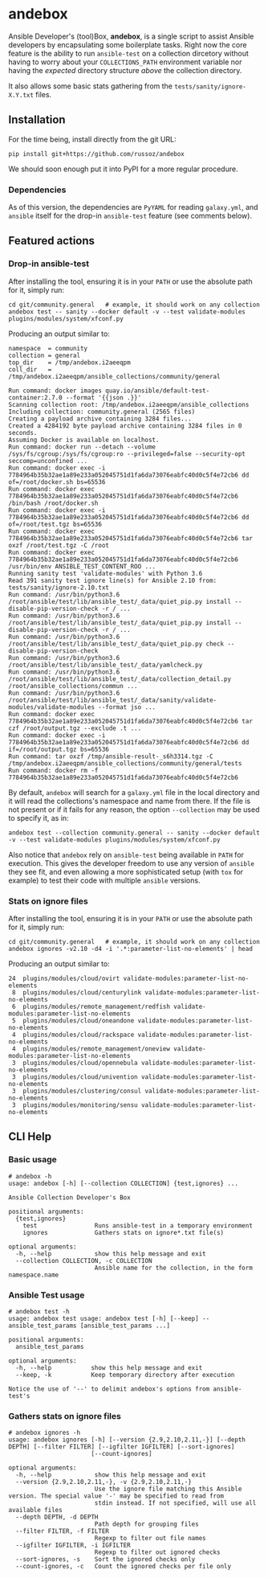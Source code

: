 andebox
=======

Ansible Developer's (tool)Box, **andebox**, is a single script to assist Ansible developers
by encapsulating some boilerplate tasks. Right now the core feature is the ability to run
`ansible-test` on a collection dircetory without having to worry about your `COLLECTIONS_PATH`
environment variable nor having the _expected_ directory structure _above_ the collection 
directory.

It also allows some basic stats gathering from the `tests/sanity/ignore-X.Y.txt` files.

## Installation

For the time being, install directly from the git URL:

    pip install git+https://github.com/russoz/andebox

We should soon enough put it into PyPI for a more regular procedure.

### Dependencies

As of this version, the dependencies are `PyYAML` for reading `galaxy.yml`, and `ansible` itself for 
the drop-in `ansible-test` feature (see comments below).

## Featured actions

### Drop-in ansible-test

After installing the tool, ensuring it is in your `PATH` or use the absolute path for it, simply run:

    cd git/community.general   # example, it should work on any collection
    andebox test -- sanity --docker default -v --test validate-modules plugins/modules/system/xfconf.py

Producing an output similar to:

    namespace  = community
    collection = general
    top_dir    = /tmp/andebox.i2aeeqpm
    coll_dir   = /tmp/andebox.i2aeeqpm/ansible_collections/community/general
    
    Run command: docker images quay.io/ansible/default-test-container:2.7.0 --format '{{json .}}'
    Scanning collection root: /tmp/andebox.i2aeeqpm/ansible_collections
    Including collection: community.general (2565 files)
    Creating a payload archive containing 3284 files...
    Created a 4284192 byte payload archive containing 3284 files in 0 seconds.
    Assuming Docker is available on localhost.
    Run command: docker run --detach --volume /sys/fs/cgroup:/sys/fs/cgroup:ro --privileged=false --security-opt seccomp=unconfined ...
    Run command: docker exec -i 7784964b35b32ae1a89e233a052045751d1fa6da73076eabfc40d0c5f4e72cb6 dd of=/root/docker.sh bs=65536
    Run command: docker exec 7784964b35b32ae1a89e233a052045751d1fa6da73076eabfc40d0c5f4e72cb6 /bin/bash /root/docker.sh
    Run command: docker exec -i 7784964b35b32ae1a89e233a052045751d1fa6da73076eabfc40d0c5f4e72cb6 dd of=/root/test.tgz bs=65536
    Run command: docker exec 7784964b35b32ae1a89e233a052045751d1fa6da73076eabfc40d0c5f4e72cb6 tar oxzf /root/test.tgz -C /root
    Run command: docker exec 7784964b35b32ae1a89e233a052045751d1fa6da73076eabfc40d0c5f4e72cb6 /usr/bin/env ANSIBLE_TEST_CONTENT_ROO ...
    Running sanity test 'validate-modules' with Python 3.6
    Read 391 sanity test ignore line(s) for Ansible 2.10 from: tests/sanity/ignore-2.10.txt
    Run command: /usr/bin/python3.6 /root/ansible/test/lib/ansible_test/_data/quiet_pip.py install --disable-pip-version-check -r / ...
    Run command: /usr/bin/python3.6 /root/ansible/test/lib/ansible_test/_data/quiet_pip.py install --disable-pip-version-check -r / ...
    Run command: /usr/bin/python3.6 /root/ansible/test/lib/ansible_test/_data/quiet_pip.py check --disable-pip-version-check
    Run command: /usr/bin/python3.6 /root/ansible/test/lib/ansible_test/_data/yamlcheck.py
    Run command: /usr/bin/python3.6 /root/ansible/test/lib/ansible_test/_data/collection_detail.py /root/ansible_collections/commun ...
    Run command: /usr/bin/python3.6 /root/ansible/test/lib/ansible_test/_data/sanity/validate-modules/validate-modules --format jso ...
    Run command: docker exec 7784964b35b32ae1a89e233a052045751d1fa6da73076eabfc40d0c5f4e72cb6 tar czf /root/output.tgz --exclude .t ...
    Run command: docker exec -i 7784964b35b32ae1a89e233a052045751d1fa6da73076eabfc40d0c5f4e72cb6 dd if=/root/output.tgz bs=65536
    Run command: tar oxzf /tmp/ansible-result-_s6h3314.tgz -C /tmp/andebox.i2aeeqpm/ansible_collections/community/general/tests
    Run command: docker rm -f 7784964b35b32ae1a89e233a052045751d1fa6da73076eabfc40d0c5f4e72cb6

By default, `andebox` will search for a `galaxy.yml` file in the local directory and it will read the collections's
namespace and name from there. If the file is not present or if it fails for any reason, the option `--collection` may
be used to specify it, as in:

    andebox test --collection community.general -- sanity --docker default -v --test validate-modules plugins/modules/system/xfconf.py

Also notice that `andebox` rely on `ansible-test` being available in `PATH` for execution. This gives the developer 
freedom to use any version of `ansible` they see fit, and even allowing a more sophisticated setup (with `tox` for 
example) to test their code with multiple `ansible` versions.

### Stats on ignore files

After installing the tool, ensuring it is in your `PATH` or use the absolute path for it, simply run:

    cd git/community.general   # example, it should work on any collection
    andebox ignores -v2.10 -d4 -i '.*:parameter-list-no-elements' | head

Producing an output similar to:

    24  plugins/modules/cloud/ovirt validate-modules:parameter-list-no-elements
     8  plugins/modules/cloud/centurylink validate-modules:parameter-list-no-elements
     6  plugins/modules/remote_management/redfish validate-modules:parameter-list-no-elements
     5  plugins/modules/cloud/oneandone validate-modules:parameter-list-no-elements
     4  plugins/modules/cloud/rackspace validate-modules:parameter-list-no-elements
     4  plugins/modules/remote_management/oneview validate-modules:parameter-list-no-elements
     3  plugins/modules/cloud/opennebula validate-modules:parameter-list-no-elements
     3  plugins/modules/cloud/univention validate-modules:parameter-list-no-elements
     3  plugins/modules/clustering/consul validate-modules:parameter-list-no-elements
     3  plugins/modules/monitoring/sensu validate-modules:parameter-list-no-elements

## CLI Help

### Basic usage
```
# andebox -h
usage: andebox [-h] [--collection COLLECTION] {test,ignores} ...

Ansible Collection Developer's Box

positional arguments:
  {test,ignores}
    test                Runs ansible-test in a temporary environment
    ignores             Gathers stats on ignore*.txt file(s)

optional arguments:
  -h, --help            show this help message and exit
  --collection COLLECTION, -c COLLECTION
                        Ansible name for the collection, in the form namespace.name
```

### Ansible Test usage
```
# andebox test -h
usage: andebox test usage: andebox test [-h] [--keep] -- ansible_test_params [ansible_test_params ...]

positional arguments:
  ansible_test_params

optional arguments:
  -h, --help           show this help message and exit
  --keep, -k           Keep temporary directory after execution

Notice the use of '--' to delimit andebox's options from ansible-test's
```

### Gathers stats on ignore files
```
# andebox ignores -h
usage: andebox ignores [-h] [--version {2.9,2.10,2.11,-}] [--depth DEPTH] [--filter FILTER] [--igfilter IGFILTER] [--sort-ignores]
                       [--count-ignores]

optional arguments:
  -h, --help            show this help message and exit
  --version {2.9,2.10,2.11,-}, -v {2.9,2.10,2.11,-}
                        Use the ignore file matching this Ansible version. The special value '-' may be specified to read from
                        stdin instead. If not specified, will use all available files
  --depth DEPTH, -d DEPTH
                        Path depth for grouping files
  --filter FILTER, -f FILTER
                        Regexp to filter out file names
  --igfilter IGFILTER, -i IGFILTER
                        Regexp to filter out ignored checks
  --sort-ignores, -s    Sort the ignored checks only
  --count-ignores, -c   Count the ignored checks per file only
```
